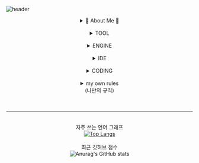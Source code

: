 ![header](https://capsule-render.vercel.app/api?type=waving&text=Druids&nbsp;Developer&fontSize=40&fontAlign=25&fontColor=FFFFFF&animation=fadeIn&height=170&fontAlignY=35&color=timeGradient)
 


<body> 
 
  <div align=center>


<details>
<summary>
  🧸 About Me 🧸
</summary>
<a href="https://blog.naver.com/catoo_4" target="_blank"><img src="https://img.shields.io/badge/BLOG-03C75A?style=flat-square&logo=Naver&logoColor=white"></a><br>
<a href="https://purple-tail-e77.notion.site/b3a4e9bf905f4ed28251a383aec9d9e3?pvs=74"><img src="https://img.shields.io/badge/notion-000000?style=flat-square&logo=notion&logoColor=white"></a><br>
<a href="https://www.instagram.com/druiddroing"><img src="https://img.shields.io/badge/Instagram-E4405F?style=flat-square&logo=Instagram&logoColor=white"/></a><br>
</details><br>


<details>
<summary>
  TOOL 
</summary>
<img src="https://img.shields.io/badge/github-181717?style=flat-square&logo=github&logoColor=white"><br>
<img src="https://img.shields.io/badge/Xshell-0033A0?style=flat-square&logo=Xshell&logoColor=white"><br>
<img src="https://img.shields.io/badge/VirtualBox-183A61?style=flat-square&logo=VirtualBox&logoColor=white"><br>
<img src="https://img.shields.io/badge/Linux-FCC624?style=flat-square&logo=Linux&logoColor=black"><br>
<img src="https://img.shields.io/badge/Ubuntu-E95420?style=flat-square&logo=Ubuntu&logoColor=white"><br>
</details><br>

<details>
<summary>
 ENGINE
</summary>
<img src="https://img.shields.io/badge/unity-%23000000.svg?style=flat-square&logo=unity&logoColor=white"> </a><br>
</details><br>

<details>
<summary>
IDE
</summary>
<img src="https://img.shields.io/badge/Visual Studio-5C2D91?style=flat-square&logo=Visual Studio&logoColor=white"/>
<img src="https://img.shields.io/badge/Visual Studio Code-007ACC?style=flat-square&logo=Visual Studio Code&logoColor=white"/><br>
</details><br>

<details>
<summary>
CODING  
</summary>
<img src="https://img.shields.io/badge/c%23-%23239120.svg?style=flat-square&logo=csharp&logoColor=white"> </a>
<img src="https://img.shields.io/badge/C-A8B9CC?style=flat-square&logo=C&logoColor=white"/>
<image src="https://img.shields.io/badge/html5-E34F26?style=flat-square&logo=html5&logoColor=white">
<img src="https://img.shields.io/badge/css-1572B6?style=flat-square&logo=css3&logoColor=white">
</details><br>


<details>
<summary>
my own rules<br>(나만의 규칙) 
</summary>
웹은 이름 앞에 A_ 앱은 B_ 유니티는 C_ 정렬  
<a href="https://velog.io/@easyhwan/GitHub-%EB%82%98%EC%9D%98-%EA%B9%83%ED%97%88%EB%B8%8C-%EB%8C%80%EB%AC%B8-%EA%BE%B8%EB%AF%B8%EA%B8%B0">꾸미기 참고링크</a>
</details><br>
<br>
<hr>

<br>자주 쓰는 언어 그래프 <br>
[![Top Langs](https://github-readme-stats.vercel.app/api/top-langs/?username=SeungYeon04&layout=donut)](https://github.com/anuraghazra/github-readme-stats)<br>
<br>
최근 깃허브 점수 <br>
![Anurag's GitHub stats](https://github-readme-stats.vercel.app/api?username=SeungYeon04&show_icons=true)<br><br>

  </div>



</body>

